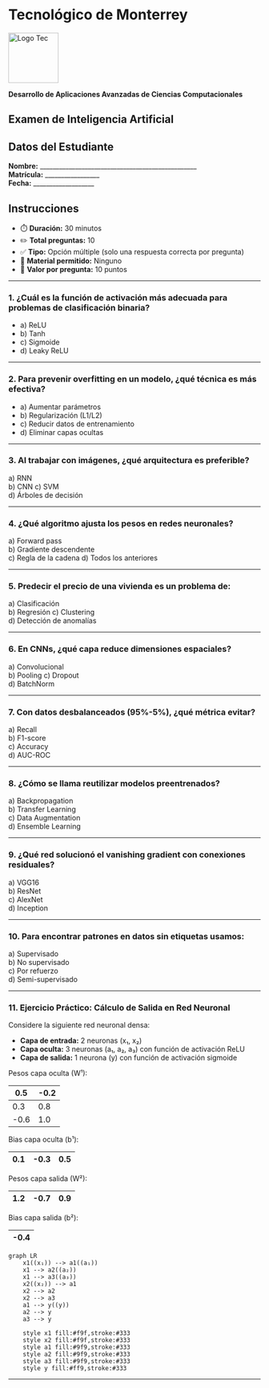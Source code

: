 # Tecnológico de Monterrey  
<img src="https://upload.wikimedia.org/wikipedia/commons/thumb/4/47/Logo_del_ITESM.svg/1200px-Logo_del_ITESM.svg.png" alt="Logo Tec" width="100cm" height="100cm" /> 

**Desarrollo de Aplicaciones Avanzadas de Ciencias Computacionales**  

## Examen de Inteligencia Artificial

## Datos del Estudiante
**Nombre:** _________________________________________________  
**Matrícula:** _________________  
**Fecha:** ___________________  

## Instrucciones
- ⏱️ **Duración:** 30 minutos
- ✏️ **Total preguntas:** 10
- ✅ **Tipo:** Opción múltiple (solo una respuesta correcta por pregunta)
- 📝 **Material permitido:** Ninguno
- 📌 **Valor por pregunta:** 10 puntos

---

### 1. ¿Cuál es la función de activación más adecuada para problemas de clasificación binaria?
- a) ReLU  
- b) Tanh  
- c) Sigmoide
- d) Leaky ReLU

---

### 2. Para prevenir overfitting en un modelo, ¿qué técnica es más efectiva?
- a) Aumentar parámetros  
- b) Regularización (L1/L2)
- c) Reducir datos de entrenamiento
- d) Eliminar capas ocultas

---

### 3. Al trabajar con imágenes, ¿qué arquitectura es preferible?
a) RNN  
b) CNN
c) SVM  
d) Árboles de decisión

---

### 4. ¿Qué algoritmo ajusta los pesos en redes neuronales?
a) Forward pass  
b) Gradiente descendente  
c) Regla de la cadena 
d) Todos los anteriores

---

### 5. Predecir el precio de una vivienda es un problema de:
a) Clasificación  
b) Regresión 
c) Clustering  
d) Detección de anomalías

---

### 6. En CNNs, ¿qué capa reduce dimensiones espaciales?
a) Convolucional  
b) Pooling 
c) Dropout  
d) BatchNorm

---

### 7. Con datos desbalanceados (95%-5%), ¿qué métrica evitar?
a) Recall  
b) F1-score  
c) Accuracy  
d) AUC-ROC

---

### 8. ¿Cómo se llama reutilizar modelos preentrenados?
a) Backpropagation  
b) Transfer Learning  
c) Data Augmentation  
d) Ensemble Learning

---

### 9. ¿Qué red solucionó el vanishing gradient con conexiones residuales?
a) VGG16  
b) ResNet  
c) AlexNet  
d) Inception

---

### 10. Para encontrar patrones en datos sin etiquetas usamos:
a) Supervisado  
b) No supervisado  
c) Por refuerzo  
d) Semi-supervisado

---

### 11. Ejercicio Práctico: Cálculo de Salida en Red Neuronal
Considere la siguiente red neuronal densa:
- **Capa de entrada:** 2 neuronas (x₁, x₂)
- **Capa oculta:** 3 neuronas (a₁, a₂, a₃) con función de activación ReLU
- **Capa de salida:** 1 neurona (y) con función de activación sigmoide

Pesos capa oculta (W¹): 

|0.5 |-0.2| 
|-|-|
|0.3|0.8|           
|-0.6|1.0|  

Bias capa oculta (b¹): 

| 0.1  | -0.3  | 0.5  |
|---|---|---|

Pesos capa salida (W²): 

| 1.2  | -0.7  | 0.9  |
|---|---|---|

Bias capa salida (b²): 

| -0.4  |
|---|

```mermaid
graph LR
    x1((x₁)) --> a1((a₁))
    x1 --> a2((a₂))
    x1 --> a3((a₃))
    x2((x₂)) --> a1
    x2 --> a2
    x2 --> a3
    a1 --> y((y))
    a2 --> y
    a3 --> y
    
    style x1 fill:#f9f,stroke:#333
    style x2 fill:#f9f,stroke:#333
    style a1 fill:#9f9,stroke:#333
    style a2 fill:#9f9,stroke:#333
    style a3 fill:#9f9,stroke:#333
    style y fill:#ff9,stroke:#333
```

---
